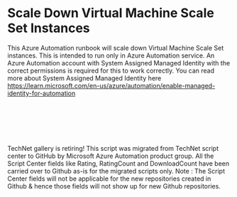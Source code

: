 ﻿Scale Down Virtual Machine Scale Set Instances
==============================================

            

This Azure Automation runbook will scale down Virtual Machine Scale Set instances. This is intended to run only in Azure Automation service. An Azure Automation account with System Assigned Managed Identity with the correct permissions is required for this to work correctly. You can read more about System Assigned Managed Identity here https://learn.microsoft.com/en-us/azure/automation/enable-managed-identity-for-automation


 


 

 

        
    
TechNet gallery is retiring! This script was migrated from TechNet script center to GitHub by Microsoft Azure Automation product group. All the Script Center fields like Rating, RatingCount and DownloadCount have been carried over to Github as-is for the migrated scripts only. Note : The Script Center fields will not be applicable for the new repositories created in Github & hence those fields will not show up for new Github repositories.
